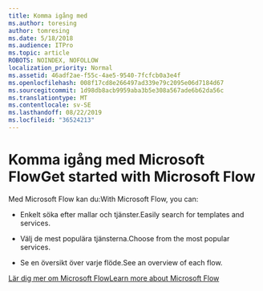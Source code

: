 ```yaml
---
title: Komma igång med
ms.author: toresing
author: tomresing
ms.date: 5/18/2018
ms.audience: ITPro
ms.topic: article
ROBOTS: NOINDEX, NOFOLLOW
localization_priority: Normal
ms.assetid: 46adf2ae-f55c-4ae5-9540-7fcfcb0a3e4f
ms.openlocfilehash: 008f17cd8e266497ad339e79c2095e06d7184d67
ms.sourcegitcommit: 1d98db8acb9959aba3b5e308a567ade6b62da56c
ms.translationtype: MT
ms.contentlocale: sv-SE
ms.lasthandoff: 08/22/2019
ms.locfileid: "36524213"
---
```

# <a name="get-started-with-microsoft-flow"></a><span data-ttu-id="7ed77-102">Komma igång med Microsoft Flow</span><span class="sxs-lookup"><span data-stu-id="7ed77-102">Get started with Microsoft Flow</span></span>

<span data-ttu-id="7ed77-103">Med Microsoft Flow kan du:</span><span class="sxs-lookup"><span data-stu-id="7ed77-103">With Microsoft Flow, you can:</span></span>
  
- <span data-ttu-id="7ed77-104">Enkelt söka efter mallar och tjänster.</span><span class="sxs-lookup"><span data-stu-id="7ed77-104">Easily search for templates and services.</span></span>
    
- <span data-ttu-id="7ed77-105">Välj de mest populära tjänsterna.</span><span class="sxs-lookup"><span data-stu-id="7ed77-105">Choose from the most popular services.</span></span>
    
- <span data-ttu-id="7ed77-106">Se en översikt över varje flöde.</span><span class="sxs-lookup"><span data-stu-id="7ed77-106">See an overview of each flow.</span></span>
    
[<span data-ttu-id="7ed77-107">Lär dig mer om Microsoft Flow</span><span class="sxs-lookup"><span data-stu-id="7ed77-107">Learn more about Microsoft Flow</span></span>](https://go.microsoft.com/fwlink/?linkid=874446)
  

